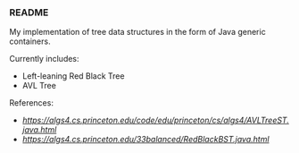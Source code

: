 ### README 

My implementation of tree data structures in the form of Java
generic containers. 

Currently includes:

* Left-leaning Red Black Tree
* AVL Tree

References:
* *https://algs4.cs.princeton.edu/code/edu/princeton/cs/algs4/AVLTreeST.java.html*
* *https://algs4.cs.princeton.edu/33balanced/RedBlackBST.java.html*